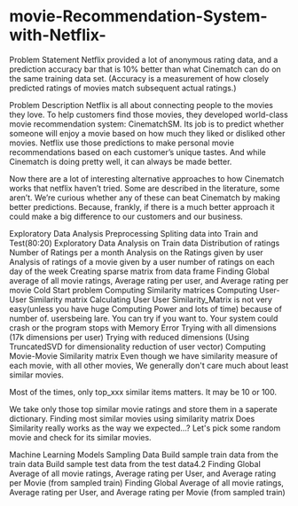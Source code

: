 # movie-Recommendation-System-with-Netflix-

Problem Statement
Netflix provided a lot of anonymous rating data, and a prediction accuracy bar that is 10% better than what Cinematch can do on the same training data set. (Accuracy is a measurement of how closely predicted ratings of movies match subsequent actual ratings.)

Problem Description
Netflix is all about connecting people to the movies they love. To help customers find those movies, they developed 
world-class movie recommendation system: CinematchSM. Its job is to predict whether someone will enjoy a movie 
based on how much they liked or disliked other movies. Netflix use those predictions to make personal movie recommendations based on each customer’s unique tastes.
And while Cinematch is doing pretty well, it can always be made better.

Now there are a lot of interesting alternative approaches to how Cinematch works that netflix haven’t tried. Some are described in the literature,
some aren’t. We’re curious whether any of these can beat Cinematch by making better predictions. 
Because, frankly, if there is a much better approach it could make a big difference to our customers and our business.

Exploratory Data Analysis
Preprocessing
Spliting data into Train and Test(80:20)
Exploratory Data Analysis on Train data
Distribution of ratings
Number of Ratings per a month
Analysis on the Ratings given by user
Analysis of ratings of a movie given by a user
number of ratings on each day of the week
Creating sparse matrix from data frame
Finding Global average of all movie ratings, Average rating per user, and Average rating per movie
Cold Start problem
Computing Similarity matrices
Computing User-User Similarity matrix
Calculating User User Similarity_Matrix is not very easy(unless you have huge Computing Power and lots of time) because of number of. usersbeing lare.
    You can try if you want to. Your system could crash or the program stops with Memory Error
Trying with all dimensions (17k dimensions per user)
Trying with reduced dimensions (Using TruncatedSVD for dimensionality reduction of user vector)
Computing Movie-Movie Similarity matrix
Even though we have similarity measure of each movie, with all other movies, We generally don't care much about least similar movies.

Most of the times, only top_xxx similar items matters. It may be 10 or 100.

We take only those top similar movie ratings and store them in a saperate dictionary.
Finding most similar movies using similarity matrix
Does Similarity really works as the way we expected...? Let's pick some random movie and check for its similar movies.

Machine Learning Models
Sampling Data
Build sample train data from the train data
Build sample test data from the test data4.2 Finding Global Average of all movie ratings, Average rating per User, and Average rating per Movie (from sampled train)
Finding Global Average of all movie ratings, Average rating per User, and Average rating per Movie (from sampled train)

